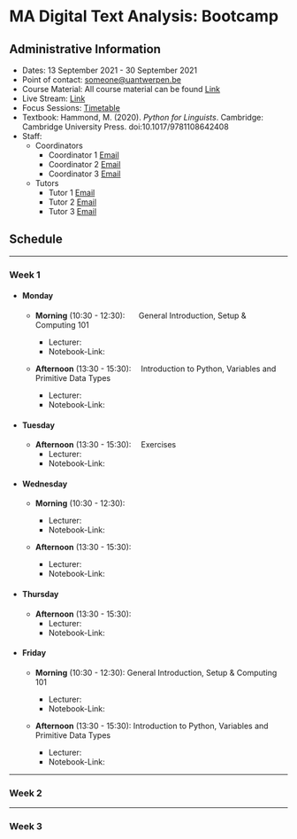 # MA Digital Text Analysis: Bootcamp 

## Administrative Information
- Dates: 13 September 2021 - 30 September 2021
- Point of contact: [someone@uantwerpen.be](mailto:someone@uantwerpen.be)
- Course Material:  All course material can be found [Link]()
- Live Stream: [Link]()
- Focus Sessions:  [Timetable]()
- Textbook: Hammond, M. (2020). *Python for Linguists*. Cambridge: Cambridge University Press. doi:10.1017/9781108642408
- Staff:
	- Coordinators
		- Coordinator 1 [Email]()
		- Coordinator 2 [Email]()
		- Coordinator 3 [Email]()
	- Tutors
		- Tutor 1 [Email]()
		- Tutor 2 [Email]()
		- Tutor 3 [Email]()

## Schedule
*******************************************
###  Week 1

- #### Monday
	- **Morning** (10:30 - 12:30):		&ensp;&ensp;&ensp;General Introduction, Setup & Computing 101
		* Lecturer:
		* Notebook-Link:

	- **Afternoon** (13:30 - 15:30):	&ensp;&ensp;Introduction to Python, Variables and Primitive Data Types
		* Lecturer:
		* Notebook-Link:
- #### Tuesday
	- **Afternoon** (13:30 - 15:30):	&ensp;&ensp;Exercises
		* Lecturer:
		* Notebook-Link:
- #### Wednesday
	- **Morning** (10:30 - 12:30):		&ensp;&ensp;&ensp;
		* Lecturer:
		* Notebook-Link:

	- **Afternoon** (13:30 - 15:30):	
		* Lecturer:
		* Notebook-Link:
- #### Thursday
	- **Afternoon** (13:30 - 15:30):	
		* Lecturer:
		* Notebook-Link:
- #### Friday
	- **Morning** (10:30 - 12:30):		General Introduction, Setup & Computing 101
		* Lecturer:
		* Notebook-Link:

	- **Afternoon** (13:30 - 15:30):	Introduction to Python, Variables and Primitive Data Types
		* Lecturer:
		* Notebook-Link:
*******************************************
###  Week 2

*******************************************
###  Week 3


